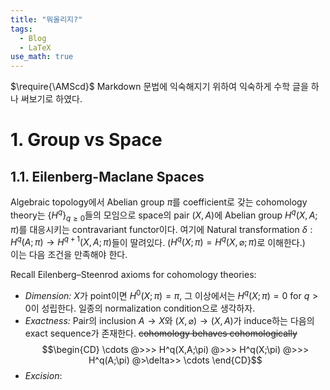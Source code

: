 ```yaml
---
title: "뭐올리지?"
tags:
  - Blog
  - LaTeX
use_math: true
---
```

$\require{\AMScd}$
Markdown 문법에 익숙해지기 위하여 익숙하게 수학 글을 하나 써보기로 하였다. 

# 1. Group vs Space
## 1.1. Eilenberg-Maclane Spaces
Algebraic topology에서 Abelian group $\pi$를 coefficient로 갖는 cohomology theory는 $\{H^q\}_{q\geq 0}$들의 모임으로 space의 pair $(X,A)$에 Abelian group $H^q(X,A;\pi)$를 대응시키는 contravariant functor이다. 
여기에 Natural transformation $\delta:H^q(A;\pi)\rightarrow H^{q+1}(X,A;\pi)$들이 딸려있다.
($H^q(X;\pi)=H^q(X,\varnothing;\pi)$로 이해한다.)   
이는 다음 조건을 만족해야 한다.

Recall Eilenberg–Steenrod axioms for cohomology theories:   
* _Dimension:_ $X$가 point이면 $H^0(X;\pi)=\pi$, 그 이상에서는 $H^q(X;\pi)=0$ for $q>0$이 성립한다. 일종의 normalization condition으로 생각하자. 
* _Exactness:_ Pair의 inclusion $A\rightarrow X$와 $(X,\varnothing)\rightarrow(X,A)$가 induce하는 다음의 exact sequence가 존재한다. ~~cohomology behaves cohomologically~~
$$\begin{CD}
  \cdots @>>> H^q(X,A;\pi) @>>> H^q(X;\pi) @>>> H^q(A;\pi) @>\delta>> \cdots 
\end{CD}$$
* _Excision_: 